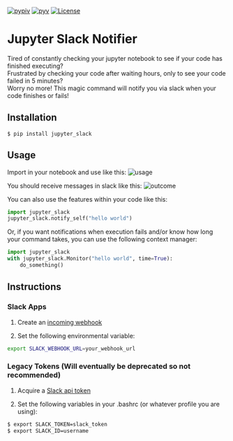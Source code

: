 [![pypiv](https://img.shields.io/pypi/v/jupyter_slack.svg)](https://pypi.python.org/pypi/jupter_slack)
[![pyv](https://img.shields.io/pypi/pyversions/jupyter_slack.svg)](https://pypi.python.org/pypi/jupyter_slack)
[![License](https://img.shields.io/pypi/l/jupyter_slack.svg)](https://pypi.python.org/pypi/jupyter_slack)

# Jupyter Slack Notifier
Tired of constantly checking your jupyter notebook to see if your code has finished executing?  
Frustrated by checking your code after waiting hours, only to see your code failed in 5 minutes?  
Worry no more! This magic command will notify you via slack when your code finishes or fails!  

## Installation
`$ pip install jupyter_slack`

## Usage
Import in your notebook and use like this:
![usage](https://i.imgur.com/3bKBr8b.png)

You should receive messages in slack like this:
![outcome](https://i.imgur.com/sidwVIm.png)

You can also use the features within your code like this: 
```python
import jupyter_slack
jupyter_slack.notify_self("hello world")
```

Or, if you want notifications when execution fails and/or know how long your command takes,
you can use the following context manager: 
```python
import jupyter_slack
with jupyter_slack.Monitor("hello world", time=True):
    do_something()
```

## Instructions

### Slack Apps
1. Create an [incoming webhook](https://api.slack.com/messaging/webhooks)

2. Set the following environmental variable: 
```bash
export SLACK_WEBHOOK_URL=your_webhook_url
```


### Legacy Tokens (Will eventually be deprecated so not recommended)
1. Acquire a [Slack api token](https://api.slack.com/docs/oauth-test-tokens)

2. Set the following variables in your .bashrc (or whatever profile you are using):  
```bash
$ export SLACK_TOKEN=slack_token  
$ export SLACK_ID=username  
```
